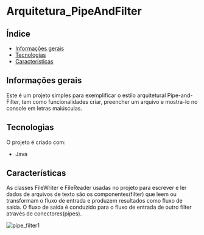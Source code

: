 # Arquitetura_PipeAndFilter
## Índice
* [Informações gerais](#informaçõesgerais)
* [Tecnologias](#Tecnologiass)
* [Características](#Características)

## Informações gerais
Este é um projeto simples para exemplificar o estilo arquitetural Pipe-and-Filter, tem como funcionalidades criar, preencher um arquivo e mostra-lo no console em letras maiúsculas.
	
## Tecnologias
O projeto é criado com:
* Java
	
## Características

 As classes  FileWriter e FileReader usadas no projeto para escrever e ler dados de arquivos de texto são os componentes(filter) que leem ou transformam o fluxo de entrada e
 produzem resultados como fluxo de saída. O fluxo de saída é conduzido para o fluxo
de entrada de outro filter através de conectores(pipes).

![pipe_filter1](https://user-images.githubusercontent.com/56088381/96668461-93448a80-1331-11eb-85f4-e392993b6573.png)

